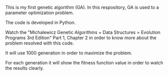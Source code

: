 This is my first genetic algorithm (GA). In this respository, GA is used to a parameter optimization problem.

The code is developed in Python.

Watch the "Michalewicz Genetic Algorithms + Data Structures = Evolution Programs 3rd Edition" Part 1, Chapter 2 in order to know more about the problem resolved with this code.

It will use 1000 generation in order to maximize the problem.

For each generation it will show the fitness function value in order to watch the results clearly. 